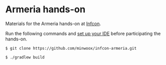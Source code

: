 # Armeria hands-on

Materials for the Armeria hands-on at [Infcon](https://infcon.day/speaker/%eb%9d%bc%ec%9d%b8-armeria-%ec%84%9c%eb%b2%84/).

Run the following commands and [set up your IDE](https://armeria.dev/community/developer-guide#setting-up-your-ide) before participating the hands-on. 

```shell
$ git clone https://github.com/minwoox/infcon-armeria.git

$ ./gradlew build
```
